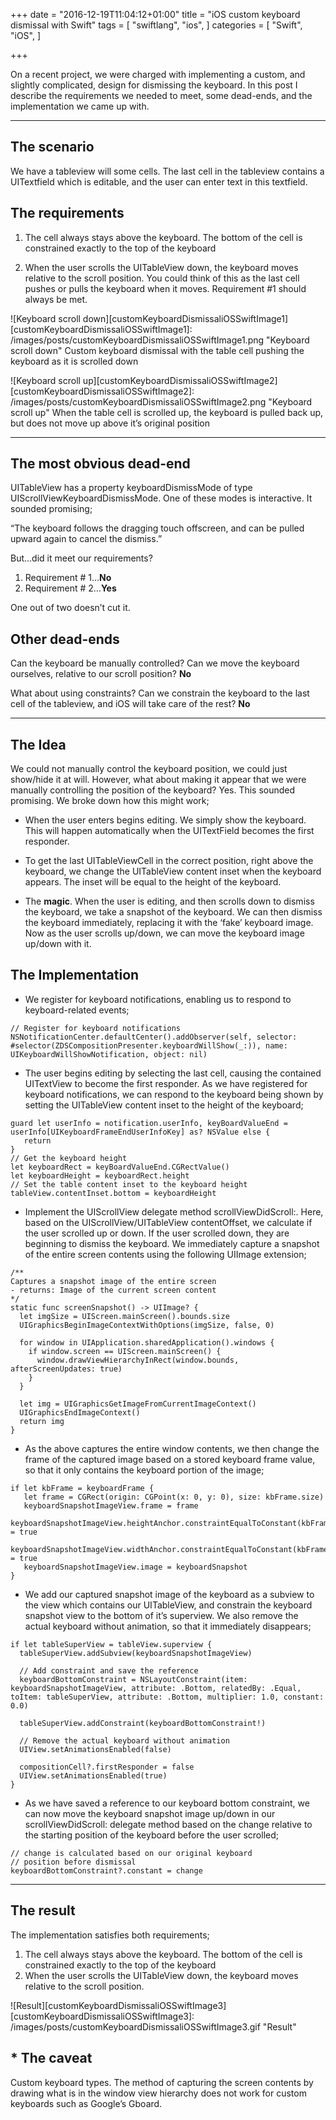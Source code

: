 +++
date = "2016-12-19T11:04:12+01:00"
title = "iOS custom keyboard dismissal with Swift"
tags = [
    "swiftlang",
    "ios",
]
categories = [
    "Swift",
    "iOS",
]

+++

On a recent project, we were charged with implementing a custom, and slightly complicated, design for dismissing the keyboard. In this post I describe the requirements we needed to meet, some dead-ends, and the implementation we came up with.

---

## The scenario
We have a tableview will some cells. The last cell in the tableview contains a UITextfield which is editable, and the user can enter text in this textfield. 

## The requirements
1. The cell always stays above the keyboard. The bottom of the cell is constrained exactly to the top of the keyboard

2. When the user scrolls the UITableView down, the keyboard moves relative to the scroll position. You could think of this as the last cell pushes or pulls the keyboard when it moves. Requirement #1 should always be met.

![Keyboard scroll down][customKeyboardDismissaliOSSwiftImage1]
[customKeyboardDismissaliOSSwiftImage1]: /images/posts/customKeyboardDismissaliOSSwiftImage1.png "Keyboard scroll down"
Custom keyboard dismissal with the table cell pushing the keyboard as it is scrolled down

![Keyboard scroll up][customKeyboardDismissaliOSSwiftImage2]
[customKeyboardDismissaliOSSwiftImage2]: /images/posts/customKeyboardDismissaliOSSwiftImage2.png "Keyboard scroll up"
When the table cell is scrolled up, the keyboard is pulled back up, but does not move up above it’s original position

---

## The most obvious dead-end

UITableView has a property keyboardDismissMode of type UIScrollViewKeyboardDismissMode. One of these modes is interactive. It sounded promising;

“The keyboard follows the dragging touch offscreen, and can be pulled upward again to cancel the dismiss.”

But...did it meet our requirements?

1. Requirement # 1…**No**
2. Requirement # 2…**Yes**

One out of two doesn’t cut it.

## Other dead-ends

Can the keyboard be manually controlled? Can we move the keyboard ourselves, relative to our scroll position? **No**

What about using constraints? Can we constrain the keyboard to the last cell of the tableview, and iOS will take care of the rest? **No**

---

## The Idea

We could not manually control the keyboard position, we could just show/hide it at will. However, what about making it appear that we were manually controlling the position of the keyboard? Yes. This sounded promising. We broke down how this might work;

* When the user enters begins editing. We simply show the keyboard. This will happen automatically when the UITextField becomes the first responder.

* To get the last UITableViewCell in the correct position, right above the keyboard, we change the UITableView content inset when the keyboard appears. The inset will be equal to the height of the keyboard. 

* The **magic**. When the user is editing, and then scrolls down to dismiss the keyboard, we take a snapshot of the keyboard. We can then dismiss the keyboard immediately, replacing it with the ‘fake’ keyboard image. Now as the user scrolls up/down, we can move the keyboard image up/down with it.

## The Implementation

* We register for keyboard notifications, enabling us to respond to keyboard-related events;


```
// Register for keyboard notifications
NSNotificationCenter.defaultCenter().addObserver(self, selector: #selector(ZDSCompositionPresenter.keyboardWillShow(_:)), name: UIKeyboardWillShowNotification, object: nil)
```

* The user begins editing by selecting the last cell, causing the contained UITextView to become the first responder. As we have registered for keyboard notifications, we can respond to the keyboard being shown by setting the UITableView content inset to the height of the keyboard;


```
guard let userInfo = notification.userInfo, keyBoardValueEnd = userInfo[UIKeyboardFrameEndUserInfoKey] as? NSValue else {
   return
}
// Get the keyboard height
let keyboardRect = keyBoardValueEnd.CGRectValue()
let keyboardHeight = keyboardRect.height
// Set the table content inset to the keyboard height
tableView.contentInset.bottom = keyboardHeight
```

* Implement the UIScrollView delegate method scrollViewDidScroll:. Here, based on the UIScrollView/UITableView contentOffset, we calculate if the user scrolled up or down. If the user scrolled down, they are beginning to dismiss the keyboard. We immediately capture a snapshot of the entire screen contents using the following UIImage extension;


```
/**
Captures a snapshot image of the entire screen
- returns: Image of the current screen content
*/
static func screenSnapshot() -> UIImage? {
  let imgSize = UIScreen.mainScreen().bounds.size
  UIGraphicsBeginImageContextWithOptions(imgSize, false, 0)

  for window in UIApplication.sharedApplication().windows {
    if window.screen == UIScreen.mainScreen() {
      window.drawViewHierarchyInRect(window.bounds, afterScreenUpdates: true)
    }
  }

  let img = UIGraphicsGetImageFromCurrentImageContext()
  UIGraphicsEndImageContext()
  return img
}
```

* As the above captures the entire window contents, we then change the frame of the captured image based on a stored keyboard frame value, so that it only contains the keyboard portion of the image;


```
if let kbFrame = keyboardFrame {
   let frame = CGRect(origin: CGPoint(x: 0, y: 0), size: kbFrame.size)
   keyboardSnapshotImageView.frame = frame
   keyboardSnapshotImageView.heightAnchor.constraintEqualToConstant(kbFrame.height).active = true
   keyboardSnapshotImageView.widthAnchor.constraintEqualToConstant(kbFrame.width).active = true
   keyboardSnapshotImageView.image = keyboardSnapshot
}
```

* We add our captured snapshot image of the keyboard as a subview to the view which contains our UITableView, and constrain the keyboard snapshot view to the bottom of it’s superview. We also remove the actual keyboard without animation, so that it immediately disappears;

```
if let tableSuperView = tableView.superview {
  tableSuperView.addSubview(keyboardSnapshotImageView)

  // Add constraint and save the reference
  keyboardBottomConstraint = NSLayoutConstraint(item: keyboardSnapshotImageView, attribute: .Bottom, relatedBy: .Equal, toItem: tableSuperView, attribute: .Bottom, multiplier: 1.0, constant: 0.0)

  tableSuperView.addConstraint(keyboardBottomConstraint!)

  // Remove the actual keyboard without animation
  UIView.setAnimationsEnabled(false)

  compositionCell?.firstResponder = false
  UIView.setAnimationsEnabled(true)
}
```

* As we have saved a reference to our keyboard bottom constraint, we can now move the keyboard snapshot image up/down in our scrollViewDidScroll: delegate method based on the change relative to the starting position of the keyboard before the user scrolled;


```
// change is calculated based on our original keyboard
// position before dismissal
keyboardBottomConstraint?.constant = change
```

---

## The result

The implementation satisfies both requirements;

1. The cell always stays above the keyboard. The bottom of the cell is constrained exactly to the top of the keyboard
2. When the user scrolls the UITableView down, the keyboard moves relative to the scroll position.


![Result][customKeyboardDismissaliOSSwiftImage3]
[customKeyboardDismissaliOSSwiftImage3]: /images/posts/customKeyboardDismissaliOSSwiftImage3.gif "Result"

## * The caveat
Custom keyboard types. The method of capturing the screen contents by drawing what is in the window view hierarchy does not work for custom keyboards such as Google’s Gboard.
